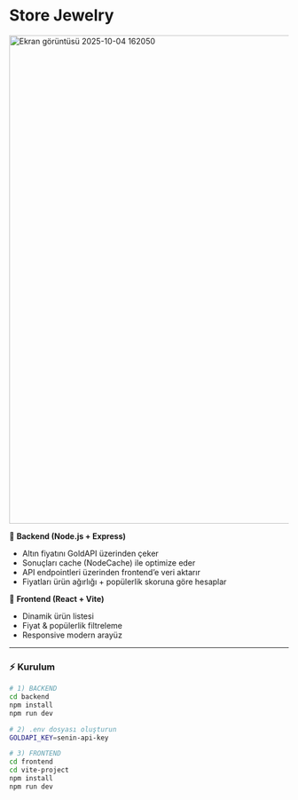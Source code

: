 # Store Jewelry
<img width="1891" height="880" alt="Ekran görüntüsü 2025-10-04 162050" src="https://github.com/user-attachments/assets/fdc022b2-d832-457d-9fae-9b6af236b864" />


🔐 **Backend (Node.js + Express)**  
- Altın fiyatını GoldAPI üzerinden çeker  
- Sonuçları cache (NodeCache) ile optimize eder  
- API endpointleri üzerinden frontend’e veri aktarır  
- Fiyatları ürün ağırlığı + popülerlik skoruna göre hesaplar  

🎨 **Frontend (React + Vite)**  
- Dinamik ürün listesi  
- Fiyat & popülerlik filtreleme  
- Responsive modern arayüz  

---

### ⚡ Kurulum

```bash
# 1) BACKEND
cd backend
npm install
npm run dev

# 2) .env dosyası oluşturun
GOLDAPI_KEY=senin-api-key

# 3) FRONTEND
cd frontend
cd vite-project
npm install
npm run dev

